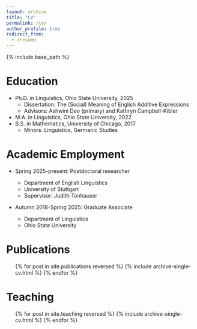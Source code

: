 ```yaml
---
layout: archive
title: "CV"
permalink: /cv/
author_profile: true
redirect_from:
  - /resume
---
```


{% include base_path %}

Education
======
* Ph.D. in Linguistics, Ohio State University, 2025
  * Dissertation: The (Social) Meaning of English Additive Expressions
  * Advisors: Ashwini Deo (primary) and Kathryn Campbell-Kibler
* M.A. in Linguistics, Ohio State University, 2022
* B.S. in Mathematics, University of Chicago, 2017
  * Minors: Linguistics, Germanic Studies

Academic Employment
======
* Spring 2025-present: Postdoctoral researcher
  * Department of English Linguistics 
  * University of Stuttgart
  * Supervisor: Judith Tonhauser

* Autumn 2018-Spring 2025: Graduate Associate
  * Department of Linguistics
  * Ohio State University

Publications
======
  <ul>{% for post in site.publications reversed %}
    {% include archive-single-cv.html %}
  {% endfor %}</ul>
  
Teaching
======
  <ul>{% for post in site.teaching reversed %}
    {% include archive-single-cv.html %}
  {% endfor %}</ul>
